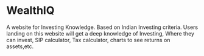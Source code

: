 # WealthIQ
A website for Investing Knowledge. Based on Indian Investing criteria. Users landing on this website will get a deep knowledge of Investing, Where they can invest, SIP calculator, Tax calculator, charts to see returns on assets,etc. 
